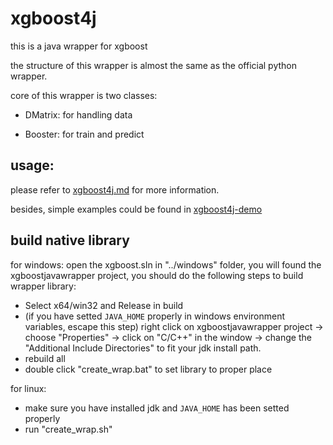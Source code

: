 # xgboost4j
this is a java wrapper for xgboost 

the structure of this wrapper is almost the same as the official python wrapper.

core of this wrapper is two classes:

* DMatrix: for handling data

* Booster: for train and predict

## usage:
  please refer to [xgboost4j.md](doc/xgboost4j.md) for more information.

  besides, simple examples could be found in [xgboost4j-demo](xgboost4j-demo/README.md)
 

## build native library

for windows: open the xgboost.sln in "../windows" folder, you will found the xgboostjavawrapper project, you should do the following steps to build wrapper library:
 * Select x64/win32 and Release in build
 * (if you have setted `JAVA_HOME` properly in windows environment variables, escape this step) right click on xgboostjavawrapper project -> choose "Properties" -> click on "C/C++" in the window -> change the "Additional Include Directories" to fit your jdk install path.
 * rebuild all
 * double click "create_wrap.bat" to set library to proper place

for linux: 
 * make sure you have installed jdk and `JAVA_HOME` has been setted properly
 * run "create_wrap.sh"
